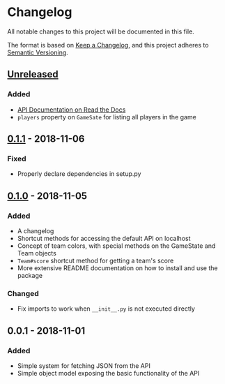 # Changelog
All notable changes to this project will be documented in this file.

The format is based on [Keep a Changelog](https://keepachangelog.com/en/1.0.0/),
and this project adheres to [Semantic Versioning](https://semver.org/spec/v2.0.0.html).

## [Unreleased]
### Added
- [API Documentation on Read the Docs](https://echovr-api.readthedocs.io/en/latest/index.html)
- `players` property on `GameSate` for listing all players in the game

## [0.1.1] - 2018-11-06
### Fixed
- Properly declare dependencies in setup.py

## [0.1.0] - 2018-11-05
### Added
- A changelog
- Shortcut methods for accessing the default API on localhost
- Concept of team colors, with special methods on the GameState and Team objects
- `Team#score` shortcut method for getting a team's score
- More extensive README documentation on how to install and use the package

### Changed
- Fix imports to work when `__init__.py` is not executed directly

## 0.0.1 - 2018-11-01
### Added
- Simple system for fetching JSON from the API
- Simple object model exposing the basic functionality of the API

[Unreleased]: https://github.com/ajedi32/echovr-api/compare/v0.1.1...HEAD
[0.1.1]: https://github.com/ajedi32/echovr-api/compare/v0.1.0...v0.1.1
[0.1.0]: https://github.com/ajedi32/echovr-api/compare/v0.0.1...v0.1.0
